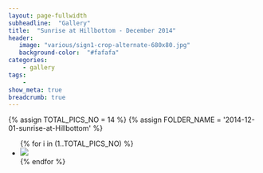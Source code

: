 ```yaml
---
layout: page-fullwidth
subheadline:  "Gallery"
title:  "Sunrise at Hillbottom - December 2014"
header:
   image: "various/sign1-crop-alternate-680x80.jpg"
   background-color:  "#fafafa"
categories:
    - gallery
tags:
    - 
show_meta: true
breadcrumb: true
---
```


{% assign TOTAL_PICS_NO = 14 %}
{% assign FOLDER_NAME = '2014-12-01-sunrise-at-Hillbottom' %}
<ul class="clearing-thumbs small-block-grid-3" data-clearing>
{% for i in (1..TOTAL_PICS_NO) %}
  <li><a href="{{ site.url }}/images/{{ FOLDER_NAME }}/{{ i }}.jpg"><img  data-caption="" class="th" src="{{ site.url }}/images/{{ FOLDER_NAME }}/{{ i }}_thumb.jpg"></a></li>
{% endfor %}
</ul>
